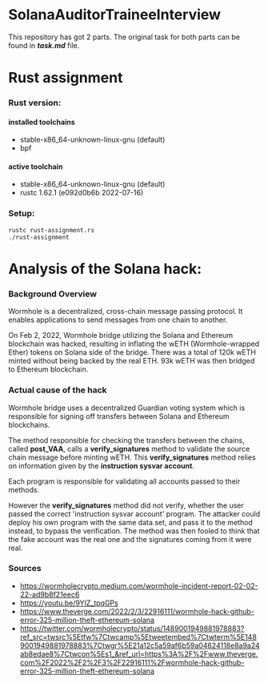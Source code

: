 # SolanaAuditorTraineeInterview

This repository has got 2 parts. The original task for both parts can be found in ___task.md___ file.

# Rust assignment

### Rust version:

#### installed toolchains

- stable-x86_64-unknown-linux-gnu (default)
- bpf

#### active toolchain

- stable-x86_64-unknown-linux-gnu (default)
- rustc 1.62.1 (e092d0b6b 2022-07-16)

### Setup:

```
rustc rust-assignment.rs
./rust-assignment
```

# Analysis of the Solana hack:

### Background Overview

Wormhole is a decentralized, cross-chain message passing protocol. It enables applications to send messages from one chain to another.

On Feb 2, 2022, Wormhole bridge utilizing the Solana and Ethereum blockchain was hacked, resulting in inflating the wETH (Wormhole-wrapped Ether) tokens on Solana side of the bridge. There was a total of 120k wETH minted without being backed by the real ETH. 93k wETH was then bridged to Ethereum blockchain.

### Actual cause of the hack

Wormhole bridge uses a decentralized Guardian voting system which is responsible for signing off transfers between Solana and Ethereum blockchains.

The method responsible for checking the transfers between the chains, called **post_VAA**, calls a **verify_signatures** method to validate the source chain message before minting wETH. This **verify_signatures** method relies on information given by the **instruction sysvar account**.

Each program is responsible for validating all accounts passed to their methods.

However the **verify_signatures** method did not verify, whether the user passed the correct 'instruction sysvar account' program. The attacker could deploy his own program with the same data set, and pass it to the method instead, to bypass the verification. The method was then fooled to think that the fake account was the real one and the signatures coming from it were real.

### Sources

- https://wormholecrypto.medium.com/wormhole-incident-report-02-02-22-ad9b8f21eec6
- https://youtu.be/9YIZ_tpqGPs
- https://www.theverge.com/2022/2/3/22916111/wormhole-hack-github-error-325-million-theft-ethereum-solana
- https://twitter.com/wormholecrypto/status/1489001949881978883?ref_src=twsrc%5Etfw%7Ctwcamp%5Etweetembed%7Ctwterm%5E1489001949881978883%7Ctwgr%5E21a12c5a59af6b59a04624118e8a9a24ab8edae8%7Ctwcon%5Es1_&ref_url=https%3A%2F%2Fwww.theverge.com%2F2022%2F2%2F3%2F22916111%2Fwormhole-hack-github-error-325-million-theft-ethereum-solana
